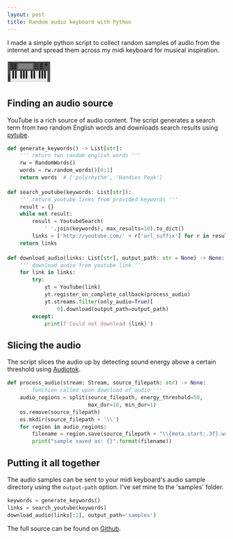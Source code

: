 ```yaml
---
layout: post
title: Random audio keyboard with Python
---
```


I made a simple python script to collect random samples of audio from the internet and spread them across my midi keyboard for musical inspiration.

<img src="../images/midi-keyboard.png" width="100">

## Finding an audio source
YouTube is a rich source of audio content. The script generates a search term from two random English words and downloads search results using [pytube](https://github.com/get-pytube/pytube3).

~~~ python
def generate_keywords() -> List[str]:
    ''' return two random english words '''
    rw = RandomWords()
    words = rw.random_words()[0:1]
    return words  # ['polyrhythm', 'Handies Peak']

def search_youtube(keywords: List[str]):
    ''' return youtube links from provided keywords '''
    result = {}
    while not result:
        result = YoutubeSearch(
            ' '.join(keywords), max_results=10).to_dict()
        links = ['http://youtube.com/' + r['url_suffix'] for r in result]
    return links

def download_audio(links: List[str], output_path: str = None) -> None:
    ''' download audio from youtube link '''
    for link in links:
        try:
            yt = YouTube(link)
            yt.register_on_complete_callback(process_audio)
            yt.streams.filter(only_audio=True)[
                0].download(output_path=output_path)
        except:
            print(f'Could not download {link}')
~~~

## Slicing the audio
The script slices the audio up by detecting sound energy above a certain threshold using [Audiotok](https://github.com/amsehili/auditok).

~~~ python
def process_audio(stream: Stream, source_filepath: str) -> None:
    ''' function called upon download of audio '''
    audio_regions = split(source_filepath, energy_threshold=50,
                          max_dur=10, min_dur=1)
    os.remove(source_filepath)
    os.mkdir(source_filepath + '\\')
    for region in audio_regions:
        filename = region.save(source_filepath + "\\{meta.start:.3f}.wav")
        print("sample saved as: {}".format(filename))
~~~

## Putting it all together
The audio samples can be sent to your midi keyboard's audio sample directory using the `output-path` option. I've set mine to the 'samples' folder.

~~~ python
keywords = generate_keywords()
links = search_youtube(keywords)
download_audio(links[:2], output_path='samples')
~~~

The full source can be found on [Github](https://github.com/acjensen/yt-sampler).
